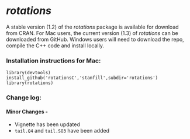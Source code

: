 *rotations*
========================================================
A stable version (1.2) of the *rotations* package is available for download from CRAN.  For Mac users, the current version (1.3) of *rotations* can be downloaded from GitHub.  Windows users will need to download the repo, compile the C++ code and install locally.

### Installation instructions for Mac: 
```
library(devtools)
install_github('rotationsC','stanfill',subdir='rotations')
library(rotations)
```

### Change log:

#### Minor Changes -

* Vignette has been updated
* `tail.Q4` and `tail.SO3` have been added